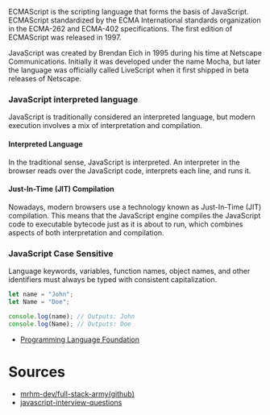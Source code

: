 ECMAScript is the scripting language that forms the basis of JavaScript. ECMAScript standardized by the ECMA 
International standards organization in the ECMA-262 and ECMA-402 specifications. The first edition of ECMAScript was 
released in 1997.


JavaScript was created by Brendan Eich in 1995 during his time at Netscape Communications. Initially it was developed 
under the name Mocha, but later the language was officially called LiveScript when it first shipped in beta releases of
Netscape.

### JavaScript interpreted language
JavaScript is traditionally considered an interpreted language, but modern execution involves a mix of interpretation 
and compilation.
#### Interpreted Language
In the traditional sense, JavaScript is interpreted. An interpreter in the browser reads over the JavaScript code, 
interprets each line, and runs it.
#### Just-In-Time (JIT) Compilation
Nowadays, modern browsers use a technology known as Just-In-Time (JIT) compilation. This means that the JavaScript 
engine compiles the JavaScript code to executable bytecode just as it is about to run, which combines aspects of both
interpretation and compilation.

### JavaScript Case Sensitive
Language keywords, variables, function names, object names, and other identifiers must always be typed with consistent
capitalization.
```js
let name = "John";
let Name = "Doe";

console.log(name); // Outputs: John
console.log(Name); // Outputs: Doe
```

* [Programming Language Foundation ](./1.Programming_Language.md)


# Sources
* [mrhm-dev/full-stack-army(github)](https://github.com/mrhm-dev/full-stack-army)
* [javascript-interview-questions](https://github.com/sudheerj/javascript-interview-questions)